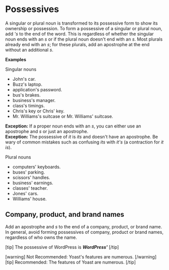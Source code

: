 # Possessives

A singular or plural noun is transformed to its possessive form to show its ownership or possession.
To form a possessive of a singular or plural noun, add *'s* to the end of the word. This is regardless of whether the singular noun ends with an *s* or if the plural noun doesn't end with an *s*. Most plurals already end with an *s*; for these plurals, add an apostrophe at the end without an additional *s*.

**Examples**  

Singular nouns
- John's car.
- Buzz's laptop.
- application's password.
- bus's brakes.
- business's manager.
- class's timings.
- Chris's key or Chris' key.
- Mr. Williams's suitcase or Mr. Williams' suitcase.  

**Exception:** If a proper noun ends with an *s*, you can either use an apostrophe and *s* or just an apostrophe.  
**Exception:** The possessive of *it* is *its* and doesn't have an apostrophe. Be wary of common mistakes such as confusing *its* with *it's* (a contraction for *it is*).

Plural nouns
- computers' keyboards.
- buses' parking.
- scissors' handles.
- business' earnings.
- classes' teacher.
- Jones' cars.
- Williams' house.

## Company, product, and brand names

Add an apostrophe and *s* to the end of a company, product, or brand name. In general, avoid forming possessives of company, product or brand names, regardless of who owns the name.  

[tip] The possessive of WordPress is ***WordPress'*** [/tip]

[warning] Not Recommended: Yoast's features are numerous. [/warning]  
[tip] Recommended: The features of Yoast are numerous. [/tip]
